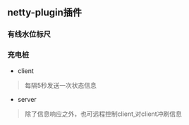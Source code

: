 ## netty-plugin插件

### 有线水位标尺

### 充电桩
- client 
 > 每隔5秒发送一次状态信息
- server
 > 除了信息响应之外，也可远程控制client,对client冲刷信息